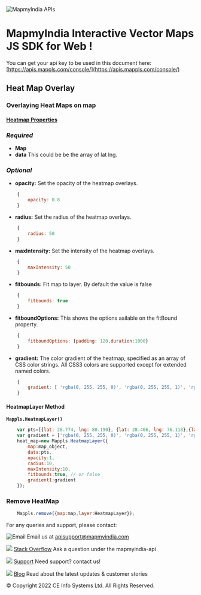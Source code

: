 ![MapmyIndia APIs](https://about.mappls.com/images/mappls-b-logo.svg)
# MapmyIndia Interactive Vector Maps JS SDK for Web !

You can get your api key to be used in this document here: [https://apis.mappls.com/console/](https://apis.mappls.com/console/)


## Heat Map Overlay

### Overlaying Heat Maps on map

#### [Heatmap Properties](#heatmap-properties)

### *Required*

- **Map**
- **data** This could be be the array of lat lng.

### *Optional*

- **opacity:** Set the opacity of the heatmap overlays.

```js
	{
		opacity: 0.8
	}
```

- **radius:** Set the radius of the heatmap overlays.

```js
	{
		radius: 50
	}
```

- **maxIntensity:** Set the intensity of the heatmap overlays.

```js
	{
		maxIntensity: 50
	}
```

- **fitbounds:** Fit map to layer. By default the value is false

```js
	{
		fitbounds: true
	}
```

- **fitboundOptions:** This shows the options aailable on the fitBound property.

```js
	{
		fitboundOptions: {padding: 120,duration:1000}
	}
```

- **gradient:** The color gradient of the heatmap, specified as an array of CSS color strings. All CSS3 colors are supported except for extended named colors.

```js
	{
		gradient: [ 'rgba(0, 255, 255, 0)', 'rgba(0, 255, 255, 1)', 'rgba(0, 191, 255, 1)', 'rgba(0, 127, 255, 1)', 'rgba(0, 63, 255, 1)', 'rgba(0, 0, 255, 1)', 'rgba(0, 0, 223, 1)', 'rgba(0, 0, 191, 1)', 'rgba(0, 0, 159, 1)', 'rgba(0, 0, 127, 1)', 'rgba(63, 0, 91, 1)', 'rgba(127, 0, 63, 1)', 'rgba(191, 0, 31, 1)', 'brown' ]               
	}
```


#### HeatmapLayer Method

**`Mappls.HeatmapLayer()`**

```js
	var pts=[{lat: 28.774, lng: 80.190}, {lat: 28.466, lng: 76.118},{lat: 27.321, lng: 77.757}, {lat: 27.774, lng: 80.190}];
	var gradient = ['rgba(0, 255, 255, 0)', 'rgba(0, 255, 255, 1)', 'rgba(0, 191, 255, 1)', 'rgba(0, 127, 255, 1)', 'rgba(0, 63, 255, 1)', 'rgba(0, 0, 255, 1)', 'rgba(0, 0, 223, 1)', 'rgba(0, 0, 191, 1)', 'rgba(0, 0, 159, 1)', 'rgba(0, 0, 127, 1)', 'rgba(63, 0, 91, 1)', 'rgba(127, 0, 63, 1)', 'rgba(191, 0, 31, 1)', 'brown' ]; 
	heat_map=new Mappls.HeatmapLayer({
		map:map_object,
		data:pts,
		opacity:1,
		radius:10,
		maxIntensity:10,
		fitbounds:true, // or false
		gradient1:gradient
	});
```

### Remove HeatMap

```js
	Mappls.remove({map:map,layer:HeatmapLayer});
```

For any queries and support, please contact: 

![Email](https://cdn.mapmyindia.com/mappls_web/maps_widget_v2/images/mappls.svg?service=google_gsuite) 
Email us at [apisupport@mapmyindia.com](mailto:apisupport@mapmyindia.com)


![](https://www.mapmyindia.com/api/img/icons/stack-overflow.png)
[Stack Overflow](https://stackoverflow.com/questions/tagged/mapmyindia-api)
Ask a question under the mapmyindia-api

![](https://www.mapmyindia.com/api/img/icons/support.png)
[Support](https://www.mapmyindia.com/api/index.php#f_cont)
Need support? contact us!

![](https://www.mapmyindia.com/api/img/icons/blog.png)
[Blog](http://www.mapmyindia.com/blog/)
Read about the latest updates & customer stories


© Copyright 2022 CE Info Systems  Ltd. All Rights Reserved. 